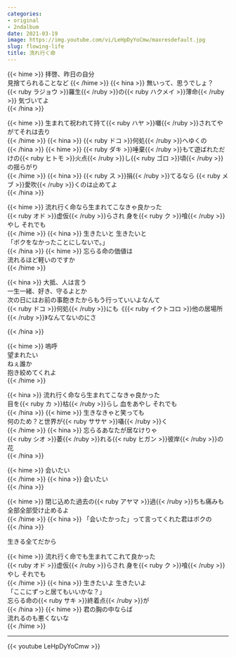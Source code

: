 ```yaml
---
categories:
- original
- 2ndalbum
date: 2021-03-19
image: https://img.youtube.com/vi/LeHpDyYoCmw/maxresdefault.jpg
slug: flowing-life
title: 流れ行く命
---
```



{{< hime >}}
拝啓、昨日の自分  
見捨てられることなど 
{{< /hime >}}
{{< hina >}}
無いって、思うでしょ？  
{{< ruby ラジョウ >}}羅生{{< /ruby >}}の{{< ruby ハクメイ >}}薄命{{< /ruby >}} 気づいてよ  
{{< /hina >}}

{{< hime >}}
生まれて祝われて持て{{< ruby ハヤ >}}囃{{< /ruby >}}されてやがてそれは去り  
{{< /hime >}}
{{< hina >}}
{{< ruby ドコ >}}何処{{< /ruby >}}へゆくの  
{{< /hina >}}
{{< hime >}}
{{< ruby ダキ >}}唾棄{{< /ruby >}}もて遊ばれただけの{{< ruby ヒトモ >}}火点{{< /ruby >}}し{{< ruby ゴロ >}}頃{{< /ruby >}}の揺らがり  
{{< /hime >}}
{{< hina >}}
{{< ruby ス >}}捐{{< /ruby >}}てるなら {{< ruby メブ >}}愛吹{{< /ruby >}}くのは止めてよ  
{{< /hina >}}

{{< hime >}}
流れ行く命なら生まれてこなきゃ良かった  
{{< ruby オド >}}虚仮{{< /ruby >}}らされ 身を{{< ruby ク >}}喰{{< /ruby >}}やし それでも  
{{< /hime >}}
{{< hina >}}
生きたいと 生きたいと  
「ボクをなかったことにしないで。」  
{{< /hina >}}
{{< hime >}}
忘らる命の価値は  
流れるほど軽いのですか  
{{< /hime >}}

{{< hina >}}
大抵、人は言う  
一生一緒、好き、守るよとか  
次の日にはお前の事飽きたからもう行っていいよなんて  
{{< ruby ドコ >}}何処{{< /ruby >}}にも《{{< ruby イクトコロ >}}他の居場所{{< /ruby >}}》なんてないのにさ  

{{< /hina >}}

{{< hime >}}
嗚呼  
望まれたい  
ねぇ誰か  
抱き絞めてくれよ  
{{< /hime >}}

{{< hina >}}
流れ行く命なら生まれてこなきゃ良かった  
目を{{< ruby カ >}}枯{{< /ruby >}}らし 血をあやし それでも  
{{< /hina >}}
{{< hime >}}
生きなきゃと笑っても  
何のため？と世界が{{< ruby ササヤ >}}囁{{< /ruby >}}く  
{{< /hime >}}
{{< hina >}}
忘らるあなたが居なけりゃ  
{{< ruby シオ >}}萎{{< /ruby >}}れる{{< ruby ヒガン >}}彼岸{{< /ruby >}}の花  
{{< /hina >}}

{{< hime >}}
会いたい  
{{< /hime >}}
{{< hina >}}
会いたい  
{{< /hina >}}

{{< hime >}}
閉じ込めた過去の{{< ruby アヤマ >}}過{{< /ruby >}}ちも痛みも  
全部全部受け止めるよ  
{{< /hime >}}
{{< hina >}}
「会いたかった」って言ってくれた君はボクの  
{{< /hina >}}

生きる全てだから  

{{< hime >}}
流れ行く命でも生まれてこれて良かった  
{{< ruby オド >}}虚仮{{< /ruby >}}らされ 身を{{< ruby ク >}}喰{{< /ruby >}}やし それでも  
{{< /hime >}}
{{< hina >}}
生きたいよ 生きたいよ  
「ここにずっと居てもいいかな？」  
忘らる命の{{< ruby サキ >}}終着点{{< /ruby >}}が  
{{< /hina >}}
{{< hime >}}
君の胸の中ならば  
流れるのも悪くないな  
{{< /hime >}}

---

{{< youtube LeHpDyYoCmw >}}